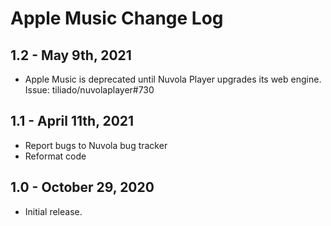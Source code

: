 Apple Music Change Log
======================

1.2 - May 9th, 2021
-------------------

 * Apple Music is deprecated until Nuvola Player upgrades its web engine. Issue: tiliado/nuvolaplayer#730

1.1 - April 11th, 2021
----------------------

 * Report bugs to Nuvola bug tracker
 * Reformat code

1.0 - October 29, 2020
----------------------

  * Initial release.
